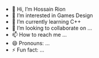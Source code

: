 - 👋 Hi, I’m Hossain Rion
- 👀 I’m interested in Games Design
- 🌱 I’m currently learning C++
- 💞️ I’m looking to collaborate on ...
- 📫 How to reach me ...
- 😄 Pronouns: ...
- ⚡ Fun fact: ...

<!---
best-rion/best-rion is a ✨ special ✨ repository because its `README.md` (this file) appears on your GitHub profile.
You can click the Preview link to take a look at your changes.
--->
